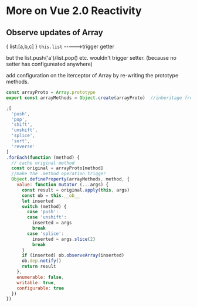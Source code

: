 

# More on Vue 2.0 Reactivity

## Observe updates of Array

{  list:[a,b,c] }   `this.list`  ----->trigger getter

but the list.push('a')/list.pop() etc. wouldn't trigger setter. (because no setter has configureated anywhere)

add configuration on the iterceptor of Array by re-writing the prototype methods.

```js
const arrayProto = Array.prototype
export const arrayMethods = Object.create(arrayProto)  //inheritage from the prototype object of Array

;[
  'push',
  'pop',
  'shift',
  'unshift',
  'splice',
  'sort',
  'reverse'
]
.forEach(function (method) {
  // cache original method
  const original = arrayProto[method]
  //make the .method operation trigger 
  Object.defineProperty(arrayMethods, method, {
    value: function mutator (...args) {
      const result = original.apply(this, args)
      const ob = this.__ob__
      let inserted
      switch (method) {
        case 'push':
        case 'unshift':
          inserted = args
          break
        case 'splice':
          inserted = args.slice(2)
          break
      }
      if (inserted) ob.observeArray(inserted)
      ob.dep.notify()
      return result
    },
    enumerable: false,
    writable: true,
    configurable: true
  })
})
```

